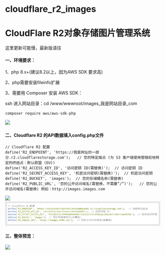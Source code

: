 # cloudflare_r2_images
# CloudFlare R2对象存储图片管理系统

这里更新可能慢，最新版请往


#### 一、环境要求：

1、php 8.x+(建议8.2以上，因为AWS SDK 要求高)

2、php需要安装fileinfo扩展

3、需要用 Composer 安装 AWS SDK：

ssh 进入网站目录：cd /www/wwwroot/images_我是网站目录_com

    composer require aws/aws-sdk-php

![](https://images.0880.top/images_681042c8631408.48435121.png)

#### 二、Cloudflare R2 的API数据填入config.php文件

    // Cloudflare R2 配置 
    define('R2_ENDPOINT', 'https://我是网址的一部分.r2.cloudflarestorage.com');   // 您的特定端点 (为 S3 客户端使用管辖权地特定的终结点：默认欧盟 (EU))
    define('R2_ACCESS_KEY_ID', '访问密钥 ID(需替换)');  // 访问密钥 ID 
    define('R2_SECRET_ACCESS_KEY', '机密访问密钥(需替换)');  // 机密访问密钥 
    define('R2_BUCKET', 'images');  // 您的存储桶名称(需替换)
    define('R2_PUBLIC_URL', '您的公开访问域名(需替换，不需要“/”)');   // 您的公开访问域名(需替换) 例如：http://images.images.com

![](https://images.0880.top/images_681042b3373455.68192302.png)
![](https://github.com/msdnos/cloudflare_r2_images/blob/main/demo_images/demo002.png)
#### 三、整体预览：

![](https://images.0880.top/images_68103e6e174be3.26838445.png)





